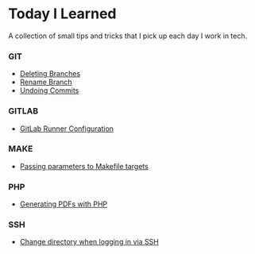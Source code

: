 Today I Learned
=====

A collection of small tips and tricks that I pick up each day I work in tech.

### GIT


- [Deleting Branches](git/delete-branch.md)
- [Rename Branch](git/rename-branch.md)
- [Undoing Commits](git/undo-commit.md)


### GITLAB


- [GitLab Runner Configuration](gitlab/runner-config.md)


### MAKE


- [Passing parameters to Makefile targets](make/makefile-parameters.md)


### PHP


- [Generating PDFs with PHP](php/pdf-generation.md)


### SSH


- [Change directory when logging in via SSH](ssh/cd-on-login.md)
